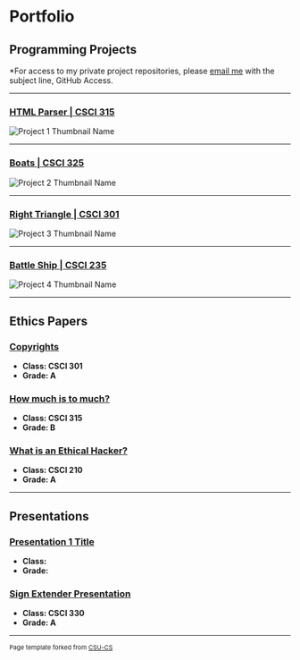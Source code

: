 Portfolio
=========

Programming Projects
--------------------

*For access to my private project repositories, please [email me](mailto:example@csustudent.net?subject=GitHub%20Access) with the subject line, GitHub Access.

---
### [HTML Parser | CSCI 315](project1)

![Project 1 Thumbnail Name](images/dummy_thumbnail.jpg)

---
### [ Boats | CSCI 325](project2)

![Project 2 Thumbnail Name](images/dummy_thumbnail.jpg)

---
### [Right Triangle | CSCI 301](project3)

![Project 3 Thumbnail Name](images/dummy_thumbnail.jpg)

---
### [Battle Ship | CSCI 235](project4)

![Project 4 Thumbnail Name](images/dummy_thumbnail.jpg)

---

Ethics Papers
-------------

### [Copyrights](/pdf/survey_ethics_paper.pdf)

-   **Class: CSCI 301**  
-   **Grade: A**  

### [How much is to much?](/pdf/Ethics_315.pdf)

-   **Class: CSCI 315** 
-   **Grade: B**

### [What is an Ethical Hacker?](/pdf/RoboticsEthicsPaper.pdf)

-   **Class: CSCI 210** 
-   **Grade: A**

---

Presentations
-------------

### [Presentation 1 Title](/pdf/sample_presentation.pdf)

- **Class:** 
- **Grade:**


### [Sign Extender Presentation](/pdf/Sign_Extender2020.pdf)

- **Class: CSCI 330** 
- **Grade: A**

---

<p style="font-size:11px">Page template forked from <a href="https://github.com/csu-cs/csci-portfolio">CSU-CS</a></p>
<!-- Remove above link if you don't want to attributive -->
